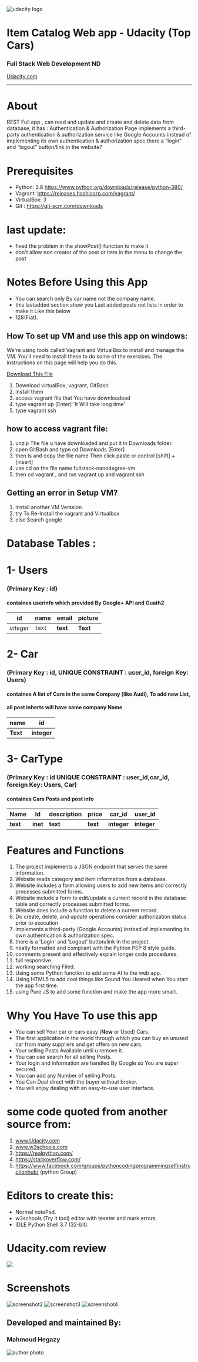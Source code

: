 ![udacity logo](https://s3-us-west-1.amazonaws.com/udacity-content/rebrand/svg/logo.min.svg "Udacity")
# Item Catalog Web app - Udacity (Top Cars)
### Full Stack Web Development ND
[Udacity.com](https://www.udacity.com)


_____________________

# About
REST Full app , can read and update and create and delete data from database, it has : Authentication &amp; Authorization Page implements a third-party authentication &amp; authorization service like Google Accounts instead of implementing its own authentication &amp; authorization spec.there a “login” and “logout” button/link in the website?

# Prerequisites
* Python: 3.8 https://www.python.org/downloads/release/python-380/  
* Vagrant: https://releases.hashicorp.com/vagrant/  
* VirtualBox: 3 
* Git : https://git-scm.com/downloads 

# last update:
* fixed the problem in the showPost() function to make it
* don't allow non creator of the post or item in the menu to change the post

# Notes Before Using this App 
* You can search only By car name not the company name.
* this lastadded section show you Last added posts not lists in order to make it Like this below
* 128(Fiat).

## How To set up VM and use this app on windows:

We're using tools called Vagrant and VirtualBox to install and manage the VM. 
You'll need to install these to do some of the exercises. 
The instructions on this page will help you do this.

[Download This File](https://github.com/udacity/fullstack-nanodegree-vm)

1. Download virtualBox, vagrant, GitBash
2. install them 
3. access vagrant file that You have downloadead
4. type vagrant up [Enter] 'It Will take long time'
5. type vagrant ssh

## how to access vagrant file:
1.  unzip The file u have downloaded and put it in Downloads folder.
2.  open GitBash and type cd Downloads [Enter]
3.  then ls and copy the file name Then click paste or control [shift] + [insert]
4.  use cd on the file name fullstack-nanodegree-vm
5.  then cd vagrant , and run vagrant up and vagrant ssh


## Getting an error in Setup VM?
1.  install another VM Verssion
2.  try To Re-Install the vagrant and Virtualbox
3.  else Search google

# Database Tables :

# 1- Users  
### (Primary Key : id)

#### containes userinfo which provided By Google+ API and Ouath2

id | name | email | picture
--- | --- | --- | ---
*integer* | `text` | **text** | **Text**



# 2- Car 
###  (Primary Key : id, UNIQUE CONSTRAINT : user_id, foreign Key: Users)

#### containes A list of Cars in the same Company (like Audi), To add new List,  
#### all post inherts will have same company Name 
name | id  
--- | ---  
**Text** | **integer**


# 3- CarType
### (Primary Key : id  UNIQUE CONSTRAINT : user_id,car_id, foreign Key: Users, Car)

#### containes Cars Posts and post info

Name | Id | description | price | car_id | user_id
--- | --- | --- | --- | --- | --- 
 **text** | **inet** | **text** | **text** | **integer** | **integer**
 
 
# Features and Functions

1.  The project implements a JSON endpoint that serves the same information.
2.  Website reads category and item information from a database.
3.  Website includes a form allowing users to add new items and correctly processes submitted forms.
4.  Website include a form to edit/update a current record in the database table and correctly processes submitted forms.
5.  Website does include a function to delete a current record.
6.  Do create, delete, and update operations consider authorization status prior to execution
7.  implements a third-party (Google Accounts) instead of implementing its own authentication & authorization spec.
8.  there is a 'Login' and 'Logout' button/link in the project. 
9.  neatly formatted and compliant with the Python PEP 8 style guide.
10. comments present and effectively explain longer code procedures.
11.  full responsive.
12.  working searching Filed.
13.  Using some Python function to add some AI to the web app.
14.  Using HTML5 to add cool things like Sound You Heared when You start the app first time.
15.  using Pure JS to add some function and make the app more smart.

# Why You Have To use this app
*  You can sell Your car or cars easy (<strong>New</strong> or Used) Cars.
*  The first application in the world through which you can buy an unused car from many suppliers and get offers on new cars.
*  Your selling Posts Available until u remove it.
*  You can use search for all selling Posts. 
*  Your login and information are handled By Google so You are super secured.
*  You can add any Number of selling Posts.
*  You Can Deal direct with the buyer without broker.
*  You will enjoy dealing with an easy-to-use user interface.



# some code quoted from another source from: 
1.  www.Udacity.com
2.  www.w3schools.com
3.  https://realpython.com/
4.  https://stackoverflow.com/
5.  https://www.facebook.com/groups/pythoncodingprogrammingselfinstructionhub/ (python Group)

# Editors to create this:
*  Normal notePad.
*  w3schools (Try it tool) editor with teseter and mark errors.
*  IDLE Python Shell 3.7 (32-bit).

# Udacity.com review
<img src="https://github.com/MahmoudHegazi/Udacity_Item_Catalog/blob/master/Udacity%20review.JPG?raw=true">

# Screenshots
![screenshot2](app1.JPG "screenshot2")
![screenshot3](app2.JPG "screenshot3")
![screenshot4](app3.JPG "screenshot4")

   
## Developed and maintained By:
   ### Mahmoud Hegazy   
   ![author photo](https://avatars2.githubusercontent.com/u/55125302?s=96&v=4 "Author")
